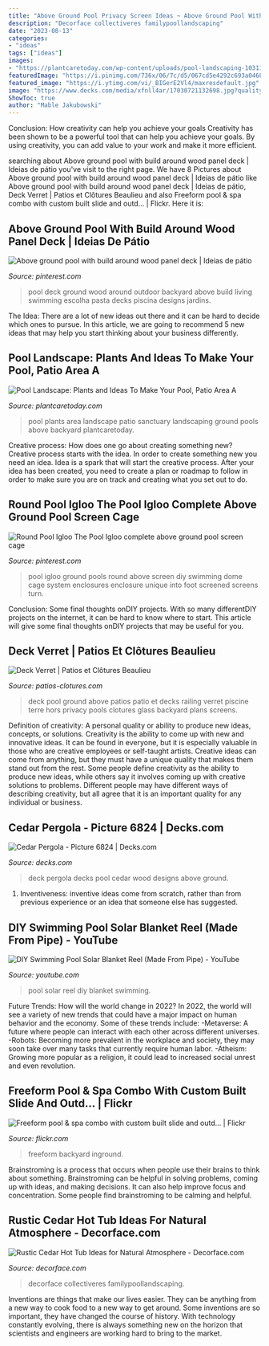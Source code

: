 ```yaml
---
title: "Above Ground Pool Privacy Screen Ideas ~ Above Ground Pool With Build Around Wood Panel Deck"
description: "Decorface collectiveres familypoollandscaping"
date: "2023-08-13"
categories:
- "ideas"
tags: ["ideas"]
images:
- "https://plantcaretoday.com/wp-content/uploads/pool-landscaping-103114.jpg"
featuredImage: "https://i.pinimg.com/736x/06/7c/d5/067cd5e4292c693a04681898fcae4828--swimmingpools-ground-pools.jpg"
featured_image: "https://i.ytimg.com/vi/_BIGerE2Vl4/maxresdefault.jpg"
image: "https://www.decks.com/media/xfnll4ar/17030721132698.jpg?quality=80"
ShowToc: true
author: "Mable Jakubowski"
---
```



Conclusion: How creativity can help you achieve your goals
Creativity has been shown to be a powerful tool that can help you achieve your goals. By using creativity, you can add value to your work and make it more efficient.

	

		
searching about Above ground pool with build around wood panel deck | Ideias de pátio you've visit to the right page. We have 8 Pictures about Above ground pool with build around wood panel deck | Ideias de pátio like Above ground pool with build around wood panel deck | Ideias de pátio, Deck Verret | Patios et Clôtures Beaulieu and also Freeform pool &amp; spa combo with custom built slide and outd… | Flickr. Here it is:
		
    
## Above Ground Pool With Build Around Wood Panel Deck | Ideias De Pátio

<img loading=lazy src="https://i.pinimg.com/originals/ca/a4/f4/caa4f4ebe08a01aa1cfa26571f596592.jpg" onerror="this.onerror=null;this.src='https://tse1.mm.bing.net/th?id=OIP.r6KU8g7Kz5xH9kgGOvYF_wHaNJ&amp;pid=15.1';" alt="Above ground pool with build around wood panel deck | Ideias de pátio">

_Source: pinterest.com_

>pool deck ground wood around outdoor backyard above build living swimming escolha pasta decks piscina designs jardins. 

	

The Idea:
There are a lot of new ideas out there and it can be hard to decide which ones to pursue. In this article, we are going to recommend 5 new ideas that may help you start thinking about your business differently.

    
## Pool Landscape: Plants And Ideas To Make Your Pool, Patio Area A

<img loading=lazy src="https://plantcaretoday.com/wp-content/uploads/pool-landscaping-103114.jpg" onerror="this.onerror=null;this.src='https://tse2.mm.bing.net/th?id=OIP.lcKNMUPGo6m0GNae09BqmgHaD3&amp;pid=15.1';" alt="Pool Landscape: Plants and Ideas To Make Your Pool, Patio Area A">

_Source: plantcaretoday.com_

>pool plants area landscape patio sanctuary landscaping ground pools above backyard plantcaretoday. 

	

Creative process: How does one go about creating something new?
Creative process starts with the idea. In order to create something new you need an idea. Idea is a spark that will start the creative process. After your idea has been created, you need to create a plan or roadmap to follow in order to make sure you are on track and creating what you set out to do.

    
## Round Pool Igloo The Pool Igloo Complete Above Ground Pool Screen Cage

<img loading=lazy src="https://i.pinimg.com/736x/06/7c/d5/067cd5e4292c693a04681898fcae4828--swimmingpools-ground-pools.jpg" onerror="this.onerror=null;this.src='https://tse4.mm.bing.net/th?id=OIP.BT45ihU1nMgX8NhmAJ-xyAHaFi&amp;pid=15.1';" alt="Round Pool Igloo The Pool Igloo complete above ground pool screen cage">

_Source: pinterest.com_

>pool igloo ground pools round above screen diy swimming dome cage system enclosures enclosure unique into foot screened screens turn. 

	

Conclusion: Some final thoughts onDIY projects.
With so many differentDIY projects on the internet, it can be hard to know where to start. This article will give some final thoughts onDIY projects that may be useful for you.

    
## Deck Verret | Patios Et Clôtures Beaulieu

<img loading=lazy src="https://www.patios-clotures.com/wp-content/uploads/2014/03/IMG_1085.jpg" onerror="this.onerror=null;this.src='https://tse2.mm.bing.net/th?id=OIP.FypSiGt7n97hzdZDvOaM_wHaEi&amp;pid=15.1';" alt="Deck Verret | Patios et Clôtures Beaulieu">

_Source: patios-clotures.com_

>deck pool ground above patios patio et decks railing verret piscine terre hors privacy pools clotures glass backyard plans screens. 

	

Definition of creativity: A personal quality or ability to produce new ideas, concepts, or solutions.
Creativity is the ability to come up with new and innovative ideas. It can be found in everyone, but it is especially valuable in those who are creative employees or self-taught artists. Creative ideas can come from anything, but they must have a unique quality that makes them stand out from the rest. Some people define creativity as the ability to produce new ideas, while others say it involves coming up with creative solutions to problems. Different people may have different ways of describing creativity, but all agree that it is an important quality for any individual or business.

    
## Cedar Pergola - Picture 6824 | Decks.com

<img loading=lazy src="https://www.decks.com/media/xfnll4ar/17030721132698.jpg?quality=80" onerror="this.onerror=null;this.src='https://tse4.mm.bing.net/th?id=OIP.2d5_JVHR7XyxVp6m04f9IQHaFj&amp;pid=15.1';" alt="Cedar Pergola - Picture 6824 | Decks.com">

_Source: decks.com_

>deck pergola decks pool cedar wood designs above ground. 

	

1. Inventiveness: inventive ideas come from scratch, rather than from previous experience or an idea that someone else has suggested.

    
## DIY Swimming Pool Solar Blanket Reel (Made From Pipe) - YouTube

<img loading=lazy src="https://i.ytimg.com/vi/_BIGerE2Vl4/maxresdefault.jpg" onerror="this.onerror=null;this.src='https://tse1.mm.bing.net/th?id=OIP.xsBvxYZznlJiRHSBxaQ5ZwHaEK&amp;pid=15.1';" alt="DIY Swimming Pool Solar Blanket Reel (Made From Pipe) - YouTube">

_Source: youtube.com_

>pool solar reel diy blanket swimming. 

	

Future Trends: How will the world change in 2022?
In 2022, the world will see a variety of new trends that could have a major impact on human behavior and the economy. Some of these trends include: 
-Metaverse: A future where people can interact with each other across different universes. 
-Robots: Becoming more prevalent in the workplace and society, they may soon take over many tasks that currently require human labor. 
-Atheism: Growing more popular as a religion, it could lead to increased social unrest and even revolution.

    
## Freeform Pool &amp; Spa Combo With Custom Built Slide And Outd… | Flickr

<img loading=lazy src="https://c2.staticflickr.com/6/5322/7167172014_7324f11768_b.jpg" onerror="this.onerror=null;this.src='https://tse2.mm.bing.net/th?id=OIP.Wm46ovtxt4l4pCdG2N_UPgHaE8&amp;pid=15.1';" alt="Freeform pool &amp; spa combo with custom built slide and outd… | Flickr">

_Source: flickr.com_

>freeform backyard inground. 

	

Brainstroming is a process that occurs when people use their brains to think about something. Brainstroming can be helpful in solving problems, coming up with ideas, and making decisions. It can also help improve focus and concentration. Some people find brainstroming to be calming and helpful.

    
## Rustic Cedar Hot Tub Ideas For Natural Atmosphere - Decorface.com

<img loading=lazy src="https://decorface.com/wp-content/uploads/2019/11/cedar-hot-tub-14.jpg" onerror="this.onerror=null;this.src='https://tse3.mm.bing.net/th?id=OIP.caQfsZ_2YpdOHN5EU3eGQQHaJ4&amp;pid=15.1';" alt="Rustic Cedar Hot Tub Ideas for Natural Atmosphere - Decorface.com">

_Source: decorface.com_

>decorface collectiveres familypoollandscaping. 

	

Inventions are things that make our lives easier. They can be anything from a new way to cook food to a new way to get around. Some inventions are so important, they have changed the course of history. With technology constantly evolving, there is always something new on the horizon that scientists and engineers are working hard to bring to the market.

